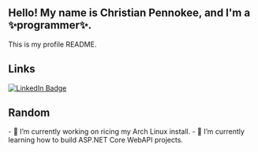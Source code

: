 ## Hello! My name is Christian Pennokee, and I'm a ✨programmer✨. 
This is my profile README.


<h2>Links</h2>
<div id="badges">
  <a href="https://www.linkedin.com/in/christian-pennokee-b6b327228/">
    <img src="https://img.shields.io/badge/LinkedIn-blue?style=for-the-badge&logo=linkedin&logoColor=white" alt="LinkedIn Badge"/>
  </a>
</div>

<h2>Random</h2>
- 🔭 I’m currently working on ricing my Arch Linux install.
- 🌱 I’m currently learning how to build ASP.NET Core WebAPI projects. 

<!--
**cpennokee/cpennokee** is a ✨ _special_ ✨ repository because its `README.md` (this file) appears on your GitHub profile.

Here are some ideas to get you started:

- 🔭 I’m currently working on ...
- 🌱 I’m currently learning ...
- 👯 I’m looking to collaborate on ...
- 🤔 I’m looking for help with ...
- 💬 Ask me about ...
- 📫 How to reach me: ...
- 😄 Pronouns: ...
- ⚡ Fun fact: ...
-->
